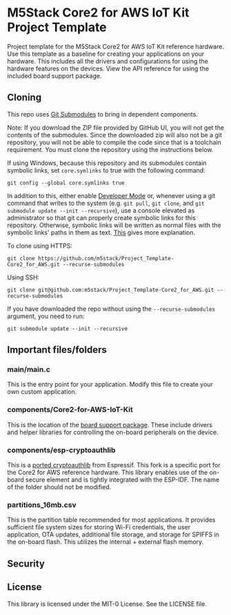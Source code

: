 # M5Stack Core2 for AWS IoT Kit Project Template

Project template for the M5Stack Core2 for AWS IoT Kit reference hardware. Use this template as a baseline for creating your applications on your hardware. This includes all the drivers and configurations for using the hardware features on the devices. View the API reference for using the included board support package.

## Cloning
This repo uses [Git Submodules](https://git-scm.com/book/en/v2/Git-Tools-Submodules) to bring in dependent components.

Note: If you download the ZIP file provided by GitHub UI, you will not get the contents of the submodules. Since the downloaded zip will also not be a git repository, you will not be able to compile the code since that is a toolchain requirement. You must clone the repository using the instructions below.

If using Windows, because this repository and its submodules contain symbolic links, set `core.symlinks` to true with the following command:
```
git config --global core.symlinks true
```
In addition to this, either enable [Developer Mode](https://docs.microsoft.com/en-us/windows/apps/get-started/enable-your-device-for-development) or, whenever using a git command that writes to the system (e.g. `git pull`, `git clone`, and `git submodule update --init --recursive`), use a console elevated as administrator so that git can properly create symbolic links for this repository. Otherwise, symbolic links will be written as normal files with the symbolic links' paths in them as text. [This](https://blogs.windows.com/windowsdeveloper/2016/12/02/symlinks-windows-10/) gives more explanation.

To clone using HTTPS:
```
git clone https://github.com/m5stack/Project_Template-Core2_for_AWS.git --recurse-submodules
```
Using SSH:
```
git clone git@github.com:m5stack/Project_Template-Core2_for_AWS.git --recurse-submodules
```

If you have downloaded the repo without using the `--recurse-submodules` argument, you need to run:
```
git submodule update --init --recursive
```

## Important files/folders

### main/main.c

This is the entry point for your application. Modify this file to create your own custom application.

### components/Core2-for-AWS-IoT-Kit

This is the location of the [board support package](https://github.com/m5stack/Core2-for-AWS-IoT-Kit). These include drivers and helper libraries for controlling the on-board peripherals on the device.

### components/esp-cryptoauthlib

This is a [ported cryptoauthlib](https://github.com/espressif/esp-cryptoauthlib) from Espressif. This fork is a specific port for the Core2 for AWS reference hardware. This library enables use of the on-board secure element and is tightly integrated with the ESP-IDF. The name of the folder should not be modified.

### partitions_16mb.csv

This is the partition table recommended for most applications. It provides sufficient file system sizes for storing Wi-Fi credentials, the user application, OTA updates, additional file storage, and storage for SPIFFS in the on-board flash. This utilizes the internal + external flash memory.

## Security

## License

This library is licensed under the MIT-0 License. See the LICENSE file.

